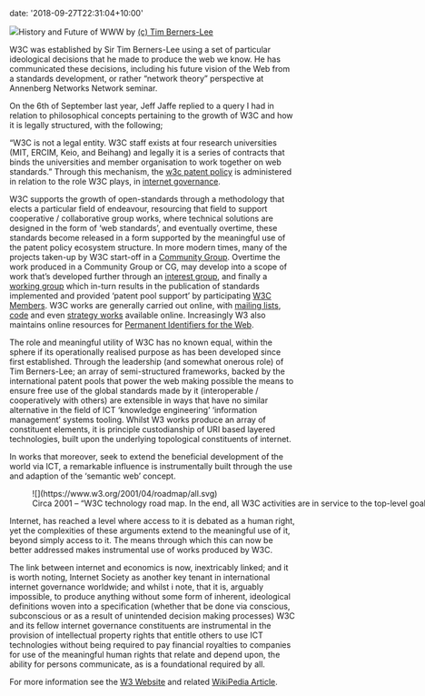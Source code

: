 
date: '2018-09-27T22:31:04+10:00'


![](https://www.w3.org/2007/09/map/main.jpg)History and Future of WWW by [(c) Tim Berners-Lee](https://www.w3.org/2007/09/map/main.jpg)

W3C was established by Sir Tim Berners-Lee using a set of particular ideological decisions that he made to produce the web we know. He has communicated these decisions, including his future vision of the Web from a standards development, or rather “network theory” perspective at Annenberg Networks Network seminar.

<span style="font-weight: 400;">On the 6th of September last year, Jeff Jaffe replied to a query I had in relation to philosophical concepts pertaining to the growth of W3C and how it is legally structured, with the following;</span>

<span style="font-weight: 400;">“W3C is not a legal entity. W3C staff exists at four research universities (MIT, ERCIM, Keio, and Beihang) and legally it is a series of contracts that binds the universities and member organisation to work together on web standards.” Through this mechanism, the [w3c patent policy](https://www.w3.org/Consortium/Patent-Policy-20170801/) is administered in relation to the role W3C plays, in [internet governance](https://en.wikipedia.org/wiki/Internet_governance).</span>

W3C supports the growth of open-standards through a methodology that elects a particular field of endeavour, resourcing that field to support cooperative / collaborative group works, where technical solutions are designed in the form of ‘web standards’, and eventually overtime, these standards become released in a form supported by the meaningful use of the patent policy ecosystem structure. In more modern times, many of the projects taken-up by W3C start-off in a [Community Group](https://www.w3.org/community/). Overtime the work produced in a Community Group or CG, may develop into a scope of work that’s developed further through an [interest group](https://www.w3.org/Consortium/activities#Interest), and finally a [working group](https://www.w3.org/Consortium/activities#Working) which in-turn results in the publication of standards implemented and provided ‘patent pool support’ by participating [W3C Members](https://www.w3.org/Consortium/Member/List). W3C works are generally carried out online, with [mailing lists](https://lists.w3.org/), [code](http://github.com/w3c/) and even [strategy works](https://github.com/w3c/strategy/projects/2) available online. Increasingly W3 also maintains online resources for [Permanent Identifiers for the Web](https://w3id.org/).

<span style="font-weight: 400;">The role and meaningful utility of W3C has no known equal, within the sphere if its operationally realised purpose as has been developed since first established. Through the leadership (and somewhat onerous role) of Tim Berners-Lee; an array of semi-structured frameworks, backed by the international patent pools that power the web making possible the means to ensure free use of the global standards made by it (interoperable / cooperatively with others) are extensible in ways that have no similar alternative in the field of ICT ‘knowledge engineering’ ‘information management’ systems tooling. Whilst W3 works produce an array of constituent elements, it is principle custodianship of URI based layered technologies, built upon the underlying topological constituents of internet.</span>

<span style="font-weight: 400;">In works that moreover, seek to extend the beneficial development of the world via ICT, a remarkable influence is instrumentally built through the use and adaption of the ‘semantic web’ concept.</span>

<figure class="wp-caption alignnone" style="width: 4936px">![](https://www.w3.org/2001/04/roadmap/all.svg)<figcaption class="wp-caption-text">Circa 2001 – “W3C technology road map. In the end, all W3C activities are in service to the top-level goal of reaching the semantic Web’s full potential. Arrows indicate “how” things are implemented; following them in reverse indicates “why” they exist (or should)”. Source: http://jmvidal.cse.sc.edu/library/w4012.pdf</figcaption></figure><span style="font-weight: 400;">Internet, has reached a level where access to it is debated as a human right, yet the complexities of these arguments extend to the meaningful use of it, beyond simply access to it. </span><span style="font-weight: 400;">The means through which this can now be better addressed makes instrumental use of works produced by W3C. </span>

<span style="font-weight: 400;">The link between internet and economics is now, inextricably linked; and it is worth noting, Internet Society as another key tenant in international internet governance worldwide; and whilst </span><span style="font-weight: 400;">i note, that it is, arguably impossible, to produce anything without some form of inherent, ideological definitions woven into a specification (whether that be done via conscious, subconscious or as a result of unintended decision making processes) W3C and its fellow internet governance constituents are instrumental in the provision of intellectual property rights that entitle others to use ICT technologies without being required to pay financial royalties to companies for use of the meaningful human rights that relate and depend upon, the ability for persons communicate, as is a foundational required by all. </span>

For more information see the [W3 Website](https://www.w3.org/Consortium/) and related [WikiPedia Article](https://en.wikipedia.org/wiki/World_Wide_Web_Consortium).